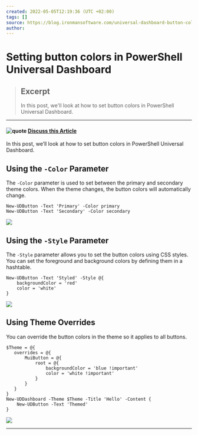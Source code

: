 ```yaml
---
created: 2022-05-05T12:19:36 (UTC +02:00)
tags: []
source: https://blog.ironmansoftware.com/universal-dashboard-button-color/
author: 
---
```


# Setting button colors in PowerShell Universal Dashboard

> ## Excerpt
> In this post, we'll look at how to set button colors in PowerShell Universal Dashboard.

---
#### ![quote](https://blog.ironmansoftware.com/images/quote.png) [Discuss this Article](https://forums.ironmansoftware.com/t/setting-button-colors-in-powershell-universal-dashboard)

In this post, we’ll look at how to set button colors in PowerShell Universal Dashboard.

## Using the `-Color` Parameter

The `-Color` parameter is used to set between the primary and secondary theme colors. When the theme changes, the button colors will automatically change.

```
New-UDButton -Text 'Primary' -Color primary 
New-UDButton -Text 'Secondary' -Color secondary
```

![](https://blog.ironmansoftware.com/images/button-default-theme-color.png)

## Using the `-Style` Parameter

The `-Style` parameter allows you to set the button colors using CSS styles. You can set the foreground and background colors by defining them in a hashtable.

```
New-UDButton -Text 'Styled' -Style @{
    backgroundColor = 'red'
    color = 'white'
}
```

![](https://blog.ironmansoftware.com/images/button-style-color.png)

## Using Theme Overrides

You can override the button colors in the theme so it applies to all buttons.

```
$Theme = @{
   overrides = @{
       MuiButton = @{
           root = @{
               backgroundColor = 'blue !important'
               color = 'white !important'
           }
       }
   }
}
New-UDDashboard -Theme $Theme -Title 'Hello' -Content {
    New-UDButton -Text 'Themed'
}
```

![](https://blog.ironmansoftware.com/images/button-custom-theme-color.png)

___
